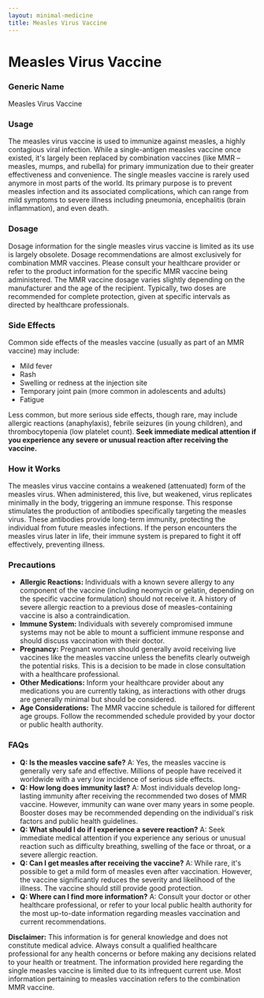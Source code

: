 ```yaml
---
layout: minimal-medicine
title: Measles Virus Vaccine
---
```


# Measles Virus Vaccine
### Generic Name
Measles Virus Vaccine

### Usage
The measles virus vaccine is used to immunize against measles, a highly contagious viral infection.  While a single-antigen measles vaccine once existed, it's largely been replaced by combination vaccines (like MMR – measles, mumps, and rubella) for primary immunization due to their greater effectiveness and convenience. The single measles vaccine is rarely used anymore in most parts of the world.  Its primary purpose is to prevent measles infection and its associated complications, which can range from mild symptoms to severe illness including pneumonia, encephalitis (brain inflammation), and even death.

### Dosage
Dosage information for the single measles virus vaccine is limited as its use is largely obsolete.  Dosage recommendations are almost exclusively for combination MMR vaccines. Please consult your healthcare provider or refer to the product information for the specific MMR vaccine being administered.  The MMR vaccine dosage varies slightly depending on the manufacturer and the age of the recipient. Typically, two doses are recommended for complete protection, given at specific intervals as directed by healthcare professionals.

### Side Effects
Common side effects of the measles vaccine (usually as part of an MMR vaccine) may include:

* Mild fever
* Rash
* Swelling or redness at the injection site
* Temporary joint pain (more common in adolescents and adults)
* Fatigue

Less common, but more serious side effects, though rare, may include allergic reactions (anaphylaxis), febrile seizures (in young children), and thrombocytopenia (low platelet count).  **Seek immediate medical attention if you experience any severe or unusual reaction after receiving the vaccine.**

### How it Works
The measles virus vaccine contains a weakened (attenuated) form of the measles virus.  When administered, this live, but weakened, virus replicates minimally in the body, triggering an immune response. This response stimulates the production of antibodies specifically targeting the measles virus. These antibodies provide long-term immunity, protecting the individual from future measles infections.  If the person encounters the measles virus later in life, their immune system is prepared to fight it off effectively, preventing illness.

### Precautions
* **Allergic Reactions:**  Individuals with a known severe allergy to any component of the vaccine (including neomycin or gelatin, depending on the specific vaccine formulation) should not receive it. A history of severe allergic reaction to a previous dose of measles-containing vaccine is also a contraindication.
* **Immune System:** Individuals with severely compromised immune systems may not be able to mount a sufficient immune response and should discuss vaccination with their doctor.
* **Pregnancy:**  Pregnant women should generally avoid receiving live vaccines like the measles vaccine unless the benefits clearly outweigh the potential risks. This is a decision to be made in close consultation with a healthcare professional.
* **Other Medications:**  Inform your healthcare provider about any medications you are currently taking, as interactions with other drugs are generally minimal but should be considered.
* **Age Considerations:**  The MMR vaccine schedule is tailored for different age groups. Follow the recommended schedule provided by your doctor or public health authority.


### FAQs

* **Q: Is the measles vaccine safe?** A: Yes, the measles vaccine is generally very safe and effective.  Millions of people have received it worldwide with a very low incidence of serious side effects.  
* **Q: How long does immunity last?** A:  Most individuals develop long-lasting immunity after receiving the recommended two doses of MMR vaccine. However, immunity can wane over many years in some people.  Booster doses may be recommended depending on the individual's risk factors and public health guidelines.
* **Q: What should I do if I experience a severe reaction?** A: Seek immediate medical attention if you experience any serious or unusual reaction such as difficulty breathing, swelling of the face or throat, or a severe allergic reaction.
* **Q: Can I get measles after receiving the vaccine?** A: While rare, it's possible to get a mild form of measles even after vaccination.  However, the vaccine significantly reduces the severity and likelihood of the illness.  The vaccine should still provide good protection.
* **Q:  Where can I find more information?** A: Consult your doctor or other healthcare professional, or refer to your local public health authority for the most up-to-date information regarding measles vaccination and current recommendations.


**Disclaimer:** This information is for general knowledge and does not constitute medical advice. Always consult a qualified healthcare professional for any health concerns or before making any decisions related to your health or treatment.  The information provided here regarding the single measles vaccine is limited due to its infrequent current use.  Most information pertaining to measles vaccination refers to the combination MMR vaccine.
